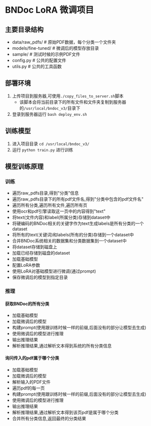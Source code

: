 # BNDoc LoRA 微调项目

## 主要目录结构
- data/raw_pdfs/         # 原始PDF数据，每个分类一个文件夹
- models/fine-tuned/  # 微调后的模型存放目录
- sample/ # 测试时候的示例PDF文件
- config.py # 公共的配置文件
- utils.py # 公共的工具函数

## 部署环境
1. 上传项目到服务器,可使用`./copy_files_to_server.sh`脚本
   - 该脚本会将当前目录下的所有文件和文件夹复制到服务器的`/usr/local/bndoc_v3/`目录下
2. 登录到服务器运行 `bash deploy_env.sh`
## 训练模型
1. 进入项目目录 `cd /usr/local/bndoc_v3/`
2. 运行 `python train.py` 进行训练


## 模型训练原理

### 训练
* 遍历raw_pdfs目录,得到"分类"信息
* 遍历raw_pdfs目录下的所有pdf文件名,得到"分类中包含的pdf文件名"
* 遍历所有分类,遍历所有文件,遍历所有页
* 使用ocr和pdf引擎读取这一页中的内容得到"text"
* 将text(文件内容)和label(所属分类)存储到dataset中
* 将硬编码的BNDoc相关的关键字作为text生成labels是所有分类的一个dataset
* 将所有的text(关键词)和labels(所有的分类)存储到一个dataset中
* 合并BNDoc系统相关的数据集和分类数据集到一个dataset中
* 将dataset存储到磁盘上
* 加载已经存储到磁盘的dataset
* 加载基础模型
* 配置LoRA参数
* 使用LoRA对基础模型进行微调(通过prompt)
* 保存微调后的模型到指定目录
### 推理
#### 获取BNDoc的所有分类
* 加载基础模型
* 加载微调后的模型
* 构建prompt(使用跟训练时候一样的前缀,后面没有的部分让模型去生成)
* 使用微调后的模型进行推理
* 输出推理结果
* 解析推理结果,通过解析文本得到系统的所有分类信息

#### 询问传入的pdf属于哪个分类
* 加载基础模型
* 加载微调后的模型
* 解析输入的PDF文件
* 遍历pdf的每一页
* 构建prompt(使用跟训练时候一样的前缀,后面没有的部分让模型去生成)
* 使用微调后的模型进行推理
* 输出推理结果
* 解析推理结果,通过解析文本得到该页pdf是属于哪个分类
* 合并所有分类信息,返回最终的分类结果